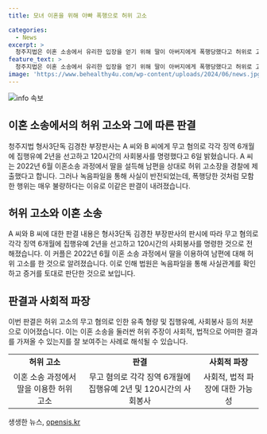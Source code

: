```yaml
---
title: 모녀 이혼을 위해 아빠 폭행으로 허위 고소

categories:
  - News
excerpt: >
  청주지법은 이혼 소송에서 유리한 입장을 얻기 위해 딸이 아버지에게 폭행당했다고 허위로 고소한 모녀에게 징역형의 집행유예를 선고했다. A 씨는 이혼 소송 과정에서 딸을 설득해 남편을 상대로 허위 고소장을 경찰에 제출했는데, 이에 딸의 진술과 아버지의 제출한 녹음파일이 모순을 보여 사건이 반전되었다. 재판부는 이를 이혼 소송에 유리한 자료로 활용하기 위해 2년이나 지난 일로 일방적으로 폭행을 당한 것처럼 모함한 것은 죄질이 매우 불량하다고 판결했다.
feature_text: >
  청주지법은 이혼 소송에서 유리한 입장을 얻기 위해 딸이 아버지에게 폭행당했다고 허위로 고소한 모녀에게 징역형의 집행유예를 선고했다. A 씨는 이혼 소송 과정에서 딸을 설득해 남편을 상대로 허위 고소장을 경찰에 제출했는데, 이에 딸의 진술과 아버지의 제출한 녹음파일이 모순을 보여 사건이 반전되었다. 재판부는 이를 이혼 소송에 유리한 자료로 활용하기 위해 2년이나 지난 일로 일방적으로 폭행을 당한 것처럼 모함한 것은 죄질이 매우 불량하다고 판결했다.
image: 'https://www.behealthy4u.com/wp-content/uploads/2024/06/news.jpg'
---
```


<p><img src="https://www.behealthy4u.com/wp-content/uploads/2024/06/news.jpg" alt="info 속보" /></p>

<h2 data-ke-size="size26">이혼 소송에서의 허위 고소와 그에 따른 판결</h2>

<p data-ke-size="size16">청주지법 형사3단독 김경찬 부장판사는 A 씨와 B 씨에게 무고 혐의로 각각 징역 6개월에 집행유예 2년을 선고하고 120시간의 사회봉사를 명령했다고 6일 밝혔습니다. A 씨는 2022년 6월 이혼소송 과정에서 딸을 설득해 남편을 상대로 허위 고소장을 경찰에 제출했다고 합니다. 그러나 녹음파일을 통해 사실이 반전되었는데, 폭행당한 것처럼 모함한 행위는 매우 불량하다는 이유로 이같은 판결이 내려졌습니다.</p>

<h2 data-ke-size="size26">허위 고소와 이혼 소송</h2>

<p data-ke-size="size16">A 씨와 B 씨에 대한 판결 내용은 형사3단독 김경찬 부장판사의 판시에 따라 무고 혐의로 각각 징역 6개월에 집행유예 2년을 선고하고 120시간의 사회봉사를 명령한 것으로 전해졌습니다. 이 커플은 2022년 6월 이혼 소송 과정에서 딸을 이용하여 남편에 대해 허위 고소를 한 것으로 알려졌습니다. 이로 인해 법원은 녹음파일을 통해 사실관계를 확인하고 증거를 토대로 판단한 것으로 보입니다.</p>

<h2 data-ke-size="size26">판결과 사회적 파장</h2>

<p data-ke-size="size16">이번 판결은 허위 고소의 무고 혐의로 인한 유족 형량 및 집행유예, 사회봉사 등의 처분으로 이어졌습니다. 이는 이혼 소송을 둘러싼 허위 주장이 사회적, 법적으로 어떠한 결과를 가져올 수 있는지를 잘 보여주는 사례로 해석될 수 있습니다.</p>

<table>
    <tr>
        <td style="text-align: center; height: 17px;"><b>허위 고소</b></td>
        <td style="text-align: center; height: 17px;"><b>판결</b></td>
        <td style="text-align: center; height: 17px;"><b>사회적 파장</b></td>
    </tr>
    <tr>
        <td style="text-align: center; height: 17px;">이혼 소송 과정에서 딸을 이용한 허위 고소</td>
        <td style="text-align: center; height: 17px;">무고 혐의로 각각 징역 6개월에 집행유예 2년 및 120시간의 사회봉사</td>
        <td style="text-align: center; height: 17px;">사회적, 법적 파장에 대한 가능성</td>
    </tr>
</table>

<p data-ke-size="size16"></p>
생생한 뉴스, <a href="https://opensis.kr" rel="dofollow">opensis.kr</a>


